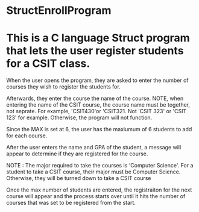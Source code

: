 # StructEnrollProgram
# This is a C language Struct program that lets the user register students for a CSIT class.

When the user opens the program, they are asked to enter the number of courses they wish to register the students for.

Afterwards, they enter the course the name of the course. NOTE, when entering the name of the CSIT course, the course name must be together, not seprate. For example, 'CSIT430'or 'CSIT321. Not 'CSIT 323' or 'CSIT 123' for example. Otherwise, the program will not function.

Since the MAX is set at 6, the user has the maxiumum of 6 students to add for each course. 

After the user enters the name and GPA of the student, a message will appear to determine if they are registered for the course.

NOTE : The major required to take the courses is 'Computer Science'. For a student to take a CSIT course, their major must be Computer Science. Otherwise, they will be turned down to take a CSIT course

Once the max number of students are entered, the registraiton for the next course will appear and the process starts over until it hits the number of courses that was set to be registered from the start.
